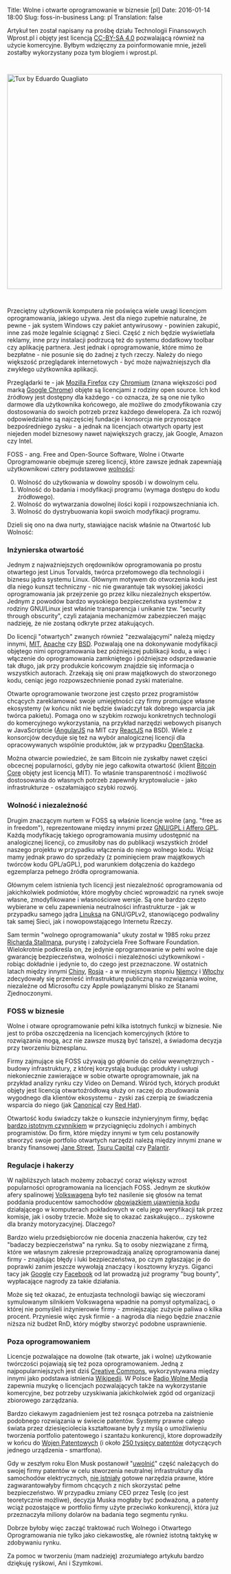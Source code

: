 Title: Wolne i otwarte oprogramowanie w biznesie [pl]
Date: 2016-01-14 18:00
Slug: foss-in-business
Lang: pl
Translation: false

Artykuł ten został napisany na prośbę działu Technologii Finansowych Wprost.pl i objęty jest licencją [CC-BY-SA 4.0](https://creativecommons.org/licenses/by-sa/4.0/deed.pl) pozwalającą również na użycie komercyjne. Byłbym wdzięczny za poinformowanie mnie, jeżeli zostałby wykorzystany poza tym blogiem i wprost.pl.

<a href="https://www.flickr.com/photos/duhhquagliato/4478349112/">
  <img title="Tux by Eduardo Quagliato" class="article-img" src="/images/10_foss/logo.jpg" style="width: 500px; height: auto; margin: 2em auto;">
</a>

Przeciętny użytkownik komputera nie poświęca wiele uwagi licencjom oprogramowania, jakiego używa. Jest dla niego zupełnie naturalne, że pewne - jak system Windows czy pakiet antywirusowy - powinien zakupić, inne zaś może legalnie ściągnąć z Sieci. Część z nich będzie wyświetlała reklamy, inne przy instalacji podrzucą też do systemu dodatkowy toolbar czy aplikację partnera. Jest jednak i oprogramowanie, które mimo że bezpłatne - nie posunie się do żadnej z tych rzeczy. Należy do niego większość przeglądarek internetowych - być może najważniejszych dla zwykłego użytkownika aplikacji.

Przeglądarki te - jak [Mozilla Firefox](https://firefox.com/) czy [Chromium](https://www.chromium.org/) (znana większości pod marką [Google Chrome](https://www.google.pl/chrome/browser/desktop/)) objęte są licencjami z rodziny open source. Ich kod źródłowy jest dostępny dla każdego - co oznacza, że są one nie tylko darmowe dla użytkownika końcowego, ale możliwe do zmodyfikowania czy dostosowania do swoich potrzeb przez każdego dewelopera. Za ich rozwój odpowiedzialne są najczęściej fundacje i konsorcja nie przynoszące bezpośredniego zysku - a jednak na licencjach otwartych oparty jest niejeden model biznesowy nawet największych graczy, jak Google, Amazon czy Intel.

FOSS - ang. Free and Open-Source Software, Wolne i Otwarte Oprogramowanie obejmuje szereg licencji, które zawsze jednak zapewniają użytkownikowi cztery podstawowe [wolności](https://www.gnu.org/philosophy/free-sw.pl.html):

0. Wolność do użytkowania w dowolny sposób i w dowolnym celu.
1. Wolność do badania i modyfikacji programu (wymaga dostępu do kodu źródłowego).
2. Wolność do wytwarzania dowolnej ilości kopii i rozpowszechniania ich.
3. Wolność do dystrybuowania kopii swoich modyfikacji programu.

Dzieli się ono na dwa nurty, stawiające nacisk właśnie na Otwartość lub Wolność:

### Inżynierska otwartość

Jednym z najważniejszych orędowników oprogramowania po prostu otwartego jest Linus Torvalds, twórca przełomowego dla technologii i biznesu jądra systemu Linux. Głównym motywem do otworzenia kodu jest dla niego kunszt techniczny - nic nie gwarantuje tak wysokiej jakości oprogramowania jak przejrzenie go przez kilku niezależnych ekspertów. Jednym z powodów bardzo wysokiego bezpieczeństwa systemów z rodziny GNU/Linux jest właśnie transparencja i unikanie tzw. "security through obscurity", czyli zatajania mechanizmów zabezpieczeń mając nadzieję, że nie zostaną odkryte przez atakujących.

Do licencji "otwartych" zwanych również "zezwalającymi" należą między innymi, [MIT](https://opensource.org/licenses/MIT), [Apache](https://opensource.org/licenses/Apache-2.0) czy [BSD](https://opensource.org/licenses/BSD-3-Clause). Pozwalają one na dokonywanie modyfikacji objętego nimi oprogramowania bez późniejszej publikacji kodu, a więc i włączenie do oprogramowania zamkniętego i późniejsze odsprzedawanie tak długo, jak przy produkcie końcowym znajdzie się informacja o wszystkich autorach. Zrzekają się oni praw majątkowych do stworzonego kodu, ceniąc jego rozpowszechnienie ponad zyski materialne.

Otwarte oprogramowanie tworzone jest często przez programistów chcących zareklamować swoje umiejętności czy firmy promujące własne ekosystemy (w końcu nikt nie będzie świadczył tak dobrego wsparcia jak twórca pakietu). Pomaga ono w szybkim rozwoju konkretnych technologii do komercyjnego wykorzystania, na przykład narzędzi webowych pisanych w JavaScriptcie ([AngularJS](https://angularjs.org/) na MIT czy [ReactJS](https://facebook.github.io/react/) na BSD). Wiele z konsorcjów decyduje się też na wybór analogicznej licencji dla opracowywanych wspólnie produktów, jak w przypadku [OpenStacka](https://www.openstack.org/).

Można otwarcie powiedzieć, że sam Bitcoin nie zyskałby nawet części obcecnej popularności, gdyby nie jego całkowita otwartość (klient [Bitcoin Core](https://github.com/bitcoin/bitcoin) objęty jest licencją MIT). To właśnie transparentność i możliwość dostosowania do własnych potrzeb zapewniły kryptowalucie - jako infrastrukturze - oszałamiająco szybki rozwój.

### Wolność i niezależność

Drugim znaczącym nurtem w FOSS są właśnie licencje wolne (ang. "free as in freedom"), reprezentowane między innymi przez [GNU/GPL i Affero GPL](https://www.gnu.org/licenses/licenses.pl.html). Każdą modyfikację takiego oprogramowania musimy udostępnić na analogicznej licencji, co zmusiłoby nas do publikacji wszystkich źródeł naszego projektu w przypadku włączenia do niego wolnego kodu. Wciąż mamy jednak prawo do sprzedaży (z pominięciem praw majątkowych twórców kodu GPL/aGPL), pod warunkiem dołączenia do każdego egzemplarza pełnego źródła oprogramowania.

Głównym celem istnienia tych licencji jest niezależność oprogramowania od jakichkolwiek podmiotów, które mogłyby chcieć wprowadzić na rynek swoje własne, zmodyfikowane i własnościowe wersje. Są one bardzo często wybierane w celu zapewnienia neutralności infrastrukturze - jak w przypadku samego jądra [Linuksa](https://www.kernel.org/category/faq.html) na GNU/GPLv2, stanowiącego podwaliny tak samej Sieci, jak i nowopowstającego Internetu Rzeczy.

Sam termin "wolnego oprogramowania" ukuty został w 1985 roku przez [Richarda Stallmana](https://www.gnu.org/gnu/initial-announcement.html), purystę i założyciela Free Software Foundation. Wielokrotnie podkreśla on, że jedynie oprogramowanie w pełni wolne daje gwarancję bezpieczeństwa, wolności i niezależności użytkownikowi - robiąc dokładnie i jedynie to, do czego jest przeznaczone. W ostatnich latach między innymi [Chiny](http://qz.com/505383/a-first-look-at-the-chinese-operating-system-the-government-wants-to-replace-windows/), [Rosja](http://www.astra-linux.com/sertivikat.html) - a w mniejszym stopniu [Niemcy](http://www.itworld.com/article/2716115/operating-systems/switching-to-linux-saves-munich-over--11-million.html) i [Włochy](http://www.networkworld.com/article/2984318/opensource-subnet/forza-open-source-italian-military-to-adopt-libreoffice.html) zdecydowały się przenieść infrastrukturę publiczną na rozwiązania wolne, niezależne od Microsoftu czy Apple powiązanymi blisko ze Stanami Zjednoczonymi.

### FOSS w biznesie

Wolne i otware oprogramowanie pełni kilka istotnych funkcji w biznesie. Nie jest to próba oszczędzenia na licencjach komercyjnych (które to rozwiązania mogą, acz nie zawsze muszą być tańsze), a świadoma decyzja przy tworzeniu biznesplanu.

Firmy zajmujące się FOSS używają go głównie do celów wewnętrznych - budowy infrastruktury, z której korzystają budując produkty i usługi niekoniecznie zawierające w sobie otwarte oprogramownaie, jak na przykład analizy rynku czy Video on Demand. Wśród tych, których produkt objęty jest licencją otwartoźródłową służy on raczej do zbudowania wygodnego dla klientów ekosystemu - zyski zaś czerpią ze świadczenia wsparcia do niego (jak [Canonical](http://www.canonical.com/) czy [Red Hat](https://www.redhat.com/)).

Otwartość kodu świadczy także o kunszcie inżynieryjnym firmy, będąc [bardzo istotnym czynnikiem](https://blog.intercom.io/inbound-recruiting-engineers/) w przyciągnięciu zdolnych i ambinych programistów. Do firm, które między innymi w tym celu postanowiły stworzyć swoje portfolio otwartych narzędzi należą między innymi znane w branży finansowej [Jane Street](https://github.com/janestreet), [Tsuru Capital](https://github.com/tsurucapital) czy [Palantir](https://palantir.github.io).

### Regulacje i hakerzy

W najbliższych latach możemy zobaczyć coraz większy wzrost popularności oprogramowania na licencjach FOSS. Jednym ze skutków afery spalinowej [Volkswagena](http://www.consumerreports.org/cro/cars/vw--audi-cited-by-epa-for-cheating-on-diesel-emissions-tests) było też nasilenie się głosów na temat poddania producentów samochodów [obowiązkiem ujawnienia kodu](https://www.totaralms.com/blog/volkswagen-scandal-avoidable-open-source) działającego w komputerach pokładowych w celu jego weryfikacji tak przez komisje, jak i osoby trzecie. Może się to okazać zaskakująco... zyskowne dla branży motoryzacyjnej. Dlaczego?

Bardzo wielu przedsiębiorców nie docenia znaczenia hakerów, czy też "badaczy bezpieczeństwa" na rynku. Są to osoby niezwiązane z firmą, które we własnym zakresie przeprowadzają analizę oprogramowania danej firmy - znajdując błędy i luki bezpieczeństwa, po czym zgłaszając je do poprawki zanim jeszcze wywołają znaczący i kosztowny kryzys. Giganci tacy jak [Google](https://www.google.com/about/appsecurity/reward-program/) czy [Facebook](https://www.facebook.com/whitehat/) od lat prowadzą już programy "bug bounty", wypłacające nagrody za takie działania.

Może się też okazać, że entuzjasta technologii bawiąc się wieczorami symulowanym silnikiem Volkswagena wpadnie na pomysł optymalizacj, o której nie pomyśleli inżynierowie firmy - zmniejszając zużycie paliwa o kilka procent. Przyniesie więc zysk firmie - a nagroda dla niego będzie znacznie niższa niż budżet RnD, który mógłby stworzyć podobne usprawnienie.

### Poza oprogramowaniem

Licencje pozwalające na dowolne (tak otwarte, jak i wolne) użytkowanie twórczości pojawiają się też poza oprogramowaniem. Jedną z najpopularniejszych jest dziś [Creative Commons](http://creativecommons.org/), wykorzystywana między innymi jako podstawa istnienia [Wikipedii](https://en.wikipedia.org/wiki/Wikipedia:Copyrights). W Polsce [Radio Wolne Media](http://radio.wolnemedia.net/) zapewnia muzykę o licencjach pozwalających także na wykorzystanie komercyjne, bez potrzeby uzyskiwania jakichkolwiek zgód od organizacji zbiorowego zarządzania.

Bardzo ciekawym zagadnieniem jest też rosnąca potrzeba na zaistnienie podobnego rozwiązania w świecie patentów. Systemy prawne całego świata przez dziesięciolecia kształtowane były z myślą o umożliwieniu tworzenia portfolio patentowego i szantażu konkurencji, ktore doprowadziły w końcu do [Wojen Patentowych](http://www.pcmag.com/article2/0,2817,2399098,00.asp) (i około [250 tysięcy patentów](https://www.techdirt.com/blog/innovation/articles/20121017/10480520734/there-are-250000-active-patents-that-impact-smartphones-representing-one-six-active-patents-today.shtml) dotyczących jednego urządzenia - smartfona).

Gdy w zeszłym roku Elon Musk postanowił "[uwolnić](https://www.teslamotors.com/blog/all-our-patent-are-belong-you)" część należących do swojej firmy patentów w celu stworzenia neutralnej infrastruktury dla samochodów elektrycznych, [nie istniały](https://gigaom.com/2014/06/14/what-elon-musk-did-and-did-not-do-when-he-opened-teslas-patents/) gotowe narzędzia prawne, które zagwarantowałyby firmom chcących z nich skorzystać pełne bezpieczeństwo. W przypadku zmiany CEO przez Teslę (co jest teoretycznie możliwe), decyzja Muska mogłaby być podważona, a patenty wciąż pozostające w portfolio firmy użyte przeciwko konkurencji, która już przeznaczyła miliony dolarów na badania tego segmentu rynku.

Dobrze byłoby więc zacząć traktować ruch Wolnego i Otwartego Oprogramowania nie tylko jako ciekawostkę, ale również istotną taktykę w zdobywaniu rynku.

<p class="small">Za pomoc w tworzeniu (mam nadzieję) zrozumiałego artykułu bardzo dziękuję ryśkowi, Ani i Szymkowi.</p>
